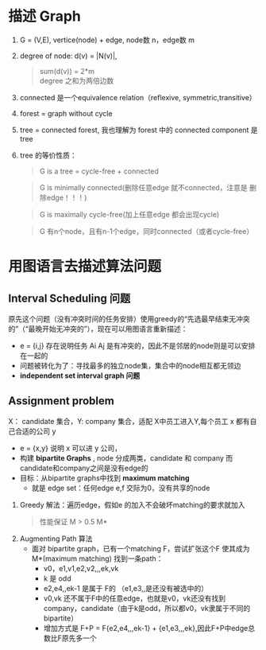 # 描述 Graph
1. G = (V,E), vertice(node) + edge, node数 n，edge数 m
2. degree of node: d(v) = |N(v)|, 
    > sum(d(v)) = 2*m  
    > degree 之和为两倍边数

3. connected 是一个equivalence relation（reflexive, symmetric,transitive）
4. forest = graph without cycle
5. tree = connected forest, 我也理解为 forest 中的 connected component 是tree
6. tree 的等价性质：
    > G is a tree = cycle-free + connected

    > G is minimally connected(删除任意edge 就不connected，注意是 删除edge！！！)

    > G is maximally cycle-free(加上任意edge 都会出现cycle)

    > G 有n个node，且有n-1个edge，同时connected（或者cycle-free）

# 用图语言去描述算法问题

## Interval Scheduling 问题
原先这个问题（没有冲突时间的任务安排）使用greedy的“先选最早结束无冲突的”（“最晚开始无冲突的”），现在可以用图语言重新描述：
* e = {i,j} 存在说明任务 Ai Aj 是有冲突的，因此不是邻居的node则是可以安排在一起的
* 问题被转化为了：寻找最多的独立node集，集合中的node相互都无领边
* **independent set interval graph 问题**

## Assignment problem 

X： candidate 集合，Y: company 集合，适配 X中员工进入Y,每个员工 x 都有自己合适的公司 y
* e = {x,y} 说明 x 可以进 y 公司，
* 构建 **bipartite Graphs** , node 分成两类，candidate 和 company 而candidate和company之间是没有edge的
* 目标：从bipartite graphs中找到 **maximum matching**
    * 就是 edge set：任何edge e,f 交际为0，没有共享的node

1. Greedy 解法：遍历edge，假如e 的加入不会破坏matching的要求就加入
    > 性能保证 M > 0.5 M*
2. Augmenting Path 算法
    * 面对 bipartite graph，已有一个matching F，尝试扩张这个F 使其成为 M*(maximum matching) 找到一条path：
        * v0，e1,v1,e2,v2,,,ek,vk
        * k 是 odd
        * e2,e4,,ek-1 是属于 F的 （e1,e3,,是还没有被选中的）
        * v0,vk 还不属于F中的任意edge，也就是v0，vk还没有找到company，candidate（由于k是odd，所以都v0，vk隶属于不同的bipartite）
        * 增加方式是 F+P = F\{e2,e4,,,ek-1} + {e1,e3,,,ek},因此F+P中edge总数比F原先多一个

